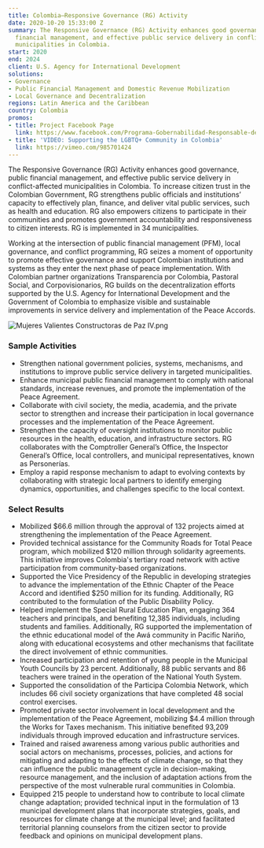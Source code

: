 ```yaml
---
title: Colombia—Responsive Governance (RG) Activity
date: 2020-10-20 15:33:00 Z
summary: The Responsive Governance (RG) Activity enhances good governance, public
  financial management, and effective public service delivery in conflict-affected
  municipalities in Colombia.
start: 2020
end: 2024
client: U.S. Agency for International Development
solutions:
- Governance
- Public Financial Management and Domestic Revenue Mobilization
- Local Governance and Decentralization
regions: Latin America and the Caribbean
country: Colombia
promos:
- title: Project Facebook Page
  link: https://www.facebook.com/Programa-Gobernabilidad-Responsable-de-USAIDColombia-102022655377659/
- title: 'VIDEO: Supporting the LGBTQ+ Community in Colombia'
  link: https://vimeo.com/985701424
---
```


The Responsive Governance (RG) Activity enhances good governance, public financial management, and effective public service delivery in conflict-affected municipalities in Colombia. To increase citizen trust in the Colombian Government, RG strengthens public officials and institutions’ capacity to effectively plan, finance, and deliver vital public services, such as health and education. RG also empowers citizens to participate in their communities and promotes government accountability and responsiveness to citizen interests. RG is implemented in 34 municipalities.
 
Working at the intersection of public financial management (PFM), local governance, and conflict programming, RG seizes a moment of opportunity to promote effective governance and support Colombian institutions and systems as they enter the next phase of peace implementation. With Colombian partner organizations Transparencia por Colombia, Pastoral Social, and Corpovisionarios, RG builds on the decentralization efforts supported by the U.S. Agency for International Development and the Government of Colombia to emphasize visible and sustainable improvements in service delivery and implementation of the Peace Accords.
 
![Mujeres Valientes Constructoras de Paz IV.png](/uploads/Mujeres%20Valientes%20Constructoras%20de%20Paz%20IV.png)

### Sample Activities

* Strengthen national government policies, systems, mechanisms, and institutions to improve public service delivery in targeted municipalities.
* Enhance municipal public financial management to comply with national standards, increase revenues, and promote the implementation of the Peace Agreement.
* Collaborate with civil society, the media, academia, and the private sector to strengthen and increase their participation in local governance processes and the implementation of the Peace Agreement.
* Strengthen the capacity of oversight institutions to monitor public resources in the health, education, and infrastructure sectors. RG collaborates with the Comptroller General’s Office, the Inspector General’s Office, local controllers, and municipal representatives, known as Personerías.
* Employ a rapid response mechanism to adapt to evolving contexts by collaborating with strategic local partners to identify emerging dynamics, opportunities, and challenges specific to the local context.

### Select Results

* Mobilized $66.6 million through the approval of 132 projects aimed at strengthening the implementation of the Peace Agreement.
* Provided technical assistance for the Community Roads for Total Peace program, which mobilized $120 million through solidarity agreements. This initiative improves Colombia's tertiary road network with active participation from community-based organizations.
* Supported the Vice Presidency of the Republic in developing strategies to advance the implementation of the Ethnic Chapter of the Peace Accord and identified $250 million for its funding. Additionally, RG contributed to the formulation of the Public Disability Policy.
* Helped implement the Special Rural Education Plan, engaging 364 teachers and principals, and benefiting 12,385 individuals, including students and families. Additionally, RG supported the implementation of the ethnic educational model of the Awá community in Pacific Nariño, along with educational ecosystems and other mechanisms that facilitate the direct involvement of ethnic communities.
* Increased participation and retention of young people in the Municipal Youth Councils by 23 percent. Additionally, 88 public servants and 86 teachers were trained in the operation of the National Youth System.
* Supported the consolidation of the Participa Colombia Network, which includes 66 civil society organizations that have completed 48 social control exercises. 
* Promoted private sector involvement in local development and the implementation of the Peace Agreement, mobilizing $4.4 million through the Works for Taxes mechanism. This initiative benefited 93,209 individuals through improved education and infrastructure services.
* Trained and raised awareness among various public authorities and social actors on mechanisms, processes, policies, and actions for mitigating and adapting to the effects of climate change, so that they can influence the public management cycle in decision-making, resource management, and the inclusion of adaptation actions from the perspective of the most vulnerable rural communities in Colombia.
* Equipped 215 people to understand how to contribute to local climate change adaptation; provided technical input in the formulation of 13 municipal development plans that incorporate strategies, goals, and resources for climate change at the municipal level; and facilitated territorial planning counselors from the citizen sector to provide feedback and opinions on municipal development plans.
